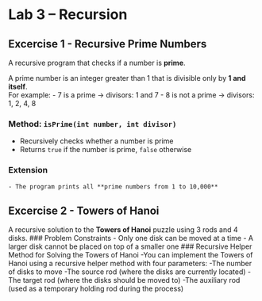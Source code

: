 # Lab 3 – Recursion

## Excercise 1 - Recursive Prime Numbers
  A recursive program that checks if a number is **prime**.
  
  A prime number is an integer greater than 1 that is divisible only by **1 and itself**.  
  For example:
    - 7 is a prime → divisors: 1 and 7
    - 8 is not a prime → divisors: 1, 2, 4, 8
  
  ### Method: `isPrime(int number, int divisor)`
  - Recursively checks whether a number is prime
  - Returns `true` if the number is prime, `false` otherwise
  
  ### Extension
    - The program prints all **prime numbers from 1 to 10,000**

## Excercise 2 - Towers of Hanoi
  A recursive solution to the **Towers of Hanoi** puzzle using 3 rods and 4 disks.
    ### Problem Constraints
      - Only one disk can be moved at a time
      - A larger disk cannot be placed on top of a smaller one
    ### Recursive Helper Method for Solving the Towers of Hanoi
      -You can implement the Towers of Hanoi using a recursive helper method with four parameters:
      -The number of disks to move
      -The source rod (where the disks are currently located)
      -The target rod (where the disks should be moved to)
      -The auxiliary rod (used as a temporary holding rod during the process)

